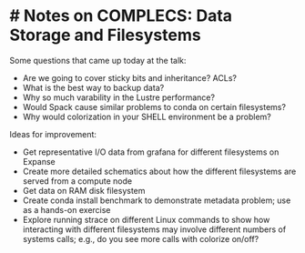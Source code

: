 # # Notes on COMPLECS: Data Storage and Filesystems

Some questions that came up today at the talk:
- Are we going to cover sticky bits and inheritance? ACLs?
- What is the best way to backup data?
- Why so much varability in the Lustre performance?
- Would Spack cause similar problems to conda on certain filesystems?
- Why would colorization in your SHELL environment be a problem?

Ideas for improvement:
- Get representative I/O data from grafana for different filesystems on Expanse
- Create more detailed schematics about how the different filesystems are served from a compute node
- Get data on RAM disk filesystem
- Create conda install benchmark to demonstrate metadata problem; use as a hands-on exercise
- Explore running strace on different Linux commands to show how interacting with different filesystems may involve different numbers of systems calls; e.g., do you see more calls with colorize on/off?
